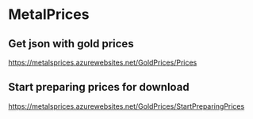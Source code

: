 # MetalPrices

## Get json with gold prices

https://metalsprices.azurewebsites.net/GoldPrices/Prices

## Start preparing prices for download

https://metalsprices.azurewebsites.net/GoldPrices/StartPreparingPrices
